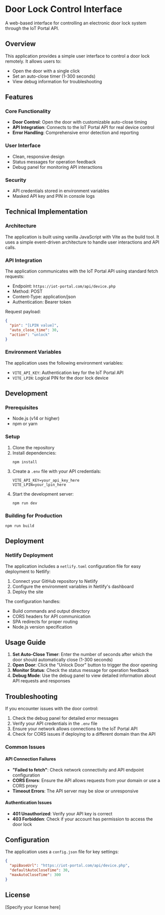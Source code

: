 # Door Lock Control Interface

A web-based interface for controlling an electronic door lock system through the IoT Portal API.

## Overview

This application provides a simple user interface to control a door lock remotely. It allows users to:

- Open the door with a single click
- Set an auto-close timer (1-300 seconds)
- View debug information for troubleshooting

## Features

### Core Functionality
- **Door Control**: Open the door with customizable auto-close timing
- **API Integration**: Connects to the IoT Portal API for real device control
- **Error Handling**: Comprehensive error detection and reporting

### User Interface
- Clean, responsive design
- Status messages for operation feedback
- Debug panel for monitoring API interactions

### Security
- API credentials stored in environment variables
- Masked API key and PIN in console logs

## Technical Implementation

### Architecture
The application is built using vanilla JavaScript with Vite as the build tool. It uses a simple event-driven architecture to handle user interactions and API calls.

### API Integration
The application communicates with the IoT Portal API using standard fetch requests:
- Endpoint: `https://iot-portal.com/api/device.php`
- Method: POST
- Content-Type: application/json
- Authentication: Bearer token

Request payload:
```json
{
  "pin": "[LPIN value]",
  "auto_close_time": 30,
  "action": "unlock"
}
```

### Environment Variables
The application uses the following environment variables:
- `VITE_API_KEY`: Authentication key for the IoT Portal API
- `VITE_LPIN`: Logical PIN for the door lock device

## Development

### Prerequisites
- Node.js (v14 or higher)
- npm or yarn

### Setup
1. Clone the repository
2. Install dependencies:
   ```
   npm install
   ```
3. Create a `.env` file with your API credentials:
   ```
   VITE_API_KEY=your_api_key_here
   VITE_LPIN=your_lpin_here
   ```
4. Start the development server:
   ```
   npm run dev
   ```

### Building for Production
```
npm run build
```

## Deployment

### Netlify Deployment
The application includes a `netlify.toml` configuration file for easy deployment to Netlify:

1. Connect your GitHub repository to Netlify
2. Configure the environment variables in Netlify's dashboard
3. Deploy the site

The configuration handles:
- Build commands and output directory
- CORS headers for API communication
- SPA redirects for proper routing
- Node.js version specification

## Usage Guide

1. **Set Auto-Close Timer**: Enter the number of seconds after which the door should automatically close (1-300 seconds)
2. **Open Door**: Click the "Unlock Door" button to trigger the door opening
3. **Monitor Status**: Check the status message for operation feedback
4. **Debug Mode**: Use the debug panel to view detailed information about API requests and responses

## Troubleshooting

If you encounter issues with the door control:

1. Check the debug panel for detailed error messages
2. Verify your API credentials in the `.env` file
3. Ensure your network allows connections to the IoT Portal API
4. Check for CORS issues if deploying to a different domain than the API

### Common Issues

#### API Connection Failures
- **"Failed to fetch"**: Check network connectivity and API endpoint configuration
- **CORS Errors**: Ensure the API allows requests from your domain or use a CORS proxy
- **Timeout Errors**: The API server may be slow or unresponsive

#### Authentication Issues
- **401 Unauthorized**: Verify your API key is correct
- **403 Forbidden**: Check if your account has permission to access the door lock

## Configuration

The application uses a `config.json` file for key settings:
```json
{
  "apiBaseUrl": "https://iot-portal.com/api/device.php",
  "defaultAutoCloseTime": 30,
  "maxAutoCloseTime": 300
}
```

## License

[Specify your license here]
